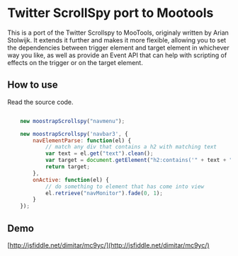 Twitter ScrollSpy port to Mootools
==================================

This is a port of the Twitter Scrollspy to MooTools, originaly written by Arian Stolwijk.
It extends it further and makes it more flexible, allowing you to set the dependencies
between trigger element and target element in whichever way you like, as well as provide
an Event API that can help with scripting of effects on the trigger or on the target
element.

How to use
----------

Read the source code.

```javascript

    new moostrapScrollspy("navmenu");

    new moostrapScrollspy('navbar3', {
        navElementParse: function(el) {
            // match any div that contains a h2 with matching text
            var text = el.get("text").clean();
            var target = document.getElement("h2:contains('" + text + "') ! div");
            return target;
        },
        onActive: function(el) {
            // do something to element that has come into view
            el.retrieve("navMonitor").fade(0, 1);
        }
    });

```

Demo
----

[http://jsfiddle.net/dimitar/mc9yc/](http://jsfiddle.net/dimitar/mc9yc/)